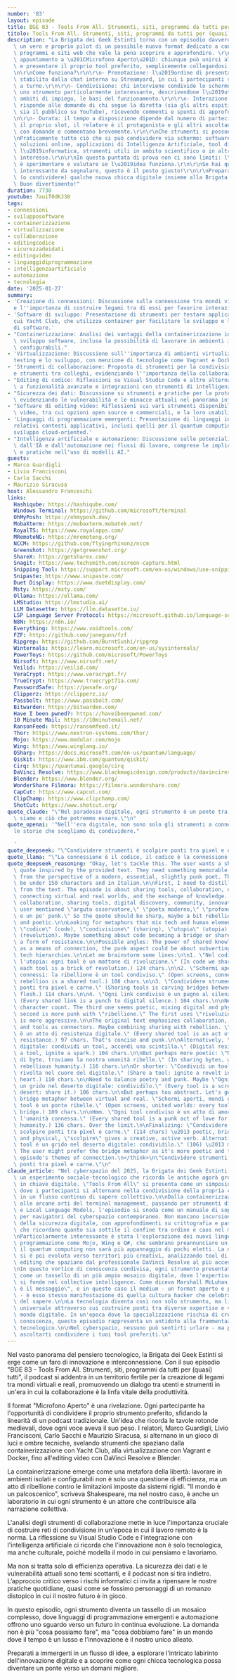 ```yaml
---
number: '83'
layout: episode
title: BGE 83 - Tools From All. Strumenti, siti, programmi da tutti per (quasi) tutti
titolo: Tools From All. Strumenti, siti, programmi da tutti per (quasi) tutti
description: "La Brigata dei Geek Estinti torna con un episodio davvero speciale:\
  \ un vero e proprio pilot di un possibile nuovo format dedicato a condividere strumenti,\
  \ programmi o siti web che vale la pena scoprire e approfondire. \r\n\r\nÈ un\
  \ appuntamento a \u201CMicrofono Aperto\u201D: chiunque può unirsi alla diretta\
  \ e presentare il proprio tool preferito, semplicemente collegandosi al link https://bit.ly/bgetoolsfromall.\r\
  \n\r\nCome funziona?\r\n\r\n- Prenotazione: l\u2019ordine di presentazione è\
  \ stabilito dalla chat interna su Streamyard, in cui i partecipanti si \u201Cprenotano\u201D\
  \ a turno.\r\n\r\n- Condivisione: chi interviene condivide lo schermo e illustra\
  \ uno strumento particolarmente interessante, descrivendone l\u2019utilità, gli\
  \ ambiti di impiego, le basi del funzionamento.\r\n\r\n- Interazione: il relatore\
  \ risponde alle domande di chi segue la diretta (sia gli altri ospiti in streaming,\
  \ sia il pubblico su YouTube), ricevendo commenti e spunti di approfondimento.\r\
  \n\r\n- Durata: il tempo a disposizione dipende dal numero di partecipanti. Durante\
  \ il proprio slot, il relatore è il protagonista e gli altri ascoltano, intervengono\
  \ con domande e commentano brevemente.\r\n\r\nChe strumenti si possono mostrare?\r\
  \nPraticamente tutto ciò che si può condividere via schermo: software, siti,\
  \ soluzioni online, applicazioni di Intelligenza Artificiale, tool di nicchia per\
  \ l\u2019informatica, strumenti utili in ambito scientifico o in altri campi di\
  \ interesse.\r\n\r\nIn questa puntata di prova non ci sono limiti: l\u2019obiettivo\
  \ è sperimentare e valutare se l\u2019idea funziona.\r\n\r\nSe hai qualcosa di\
  \ interessante da segnalare, questo è il posto giusto!\r\n\r\nPreparati a scoprire\
  \ (o condividere) qualche nuova chicca digitale insieme alla Brigata dei Geek Estinti.\
  \ Buon divertimento!"
duration: 7730
youtube: 7auiT0dKJ30
tags:
- connessioni
- svilupposoftware
- containerizzazione
- virtualizzazione
- collaborazione
- editingcodice
- sicurezzadeidati
- editingvideo
- linguaggidiprogrammazione
- intelligenzaartificiale
- automazione
- tecnologia
date: '2025-01-27'
summary:
- 'Creazione di connessioni: Discussione sulla connessione tra mondi virtuali e reali
  e l''importanza di costruire legami tra di essi per favorire interazioni significative.'
- 'Software di sviluppo: Presentazione di strumenti per testare applicazioni, tra
  cui Yacht Club, che utilizza container per facilitare lo sviluppo e la sperimentazione
  di software.'
- "Containerizzazione: Analisi dei vantaggi della containerizzazione in ambito di\
  \ sviluppo software, inclusa la possibilità di lavorare in ambienti isolati e\
  \ configurabili."
- 'Virtualizzazione: Discussione sull''importanza di ambienti virtualizzati per il
  testing e lo sviluppo, con menzione di tecnologie come Vagrant e Docker.'
- 'Strumenti di collaborazione: Proposta di strumenti per la condivisione di idee
  e strumenti tra colleghi, evidenziando l''importanza della collaborazione in remoto.'
- "Editing di codice: Riflessioni su Visual Studio Code e altre alternative, con accenni\
  \ a funzionalità avanzate e integrazioni con strumenti di intelligenza artificiale."
- "Sicurezza dei dati: Discussione su strumenti e pratiche per la protezione dei dati,\
  \ evidenziando le vulnerabilità e le minacce attuali nel panorama informatico."
- "Software di editing video: Riflessioni sui vari strumenti disponibili per l'editing\
  \ video, tra cui opzioni open source e commerciali, e la loro usabilità."
- 'Linguaggi di programmazione emergenti: Presentazione di linguaggi innovativi e
  relativi contesti applicativi, inclusi quelli per il quantum computing e per lo
  sviluppo cloud-oriented.'
- "Intelligenza artificiale e automazione: Discussione sulle potenzialità offerte\
  \ dall'IA e dall'automazione nei flussi di lavoro, comprese le implicazioni etiche\
  \ e pratiche nell'uso di modelli AI."
guests:
- Marco Guardigli
- Livio Francisconi
- Carlo Sacchi
- Maurizio Siracusa
host: Alessandro Franceschi
links:
  Hashiqube: https://hashiqube.com/
  Windows Terminal: https://github.com/microsoft/terminal
  OhMyPosh: https://ohmyposh.dev/
  MobaXterm: https://mobaxterm.mobatek.net/
  RoyalTS: https://www.royalapps.com/
  MRemoteNG: https://mremoteng.org/
  NCCM: https://github.com/flyingrhinonz/nccm
  Greenshot: https://getgreenshot.org/
  ShareX: https://getsharex.com/
  Snagit: https://www.techsmith.com/screen-capture.html
  Snipping Tool: https://support.microsoft.com/en-us/windows/use-snipping-tool-to-capture-screenshots-00246869-1843-655f-f220-97299b865f6b
  Snipaste: https://www.snipaste.com/
  Duet Display: https://www.duetdisplay.com/
  Msty: https://msty.com/
  Ollama: https://ollama.com/
  LMStudio: https://lmstudio.ai/
  LLM Datasette: https://llm.datasette.io/
  LSP Language Server Protocol: https://microsoft.github.io/language-server-protocol/
  N8N: https://n8n.io/
  Everything: https://www.voidtools.com/
  FZF: https://github.com/junegunn/fzf
  Ripgrep: https://github.com/BurntSushi/ripgrep
  Winternals: https://learn.microsoft.com/en-us/sysinternals/
  PowerToys: https://github.com/microsoft/PowerToys
  Nirsoft: https://www.nirsoft.net/
  Veilid: https://veilid.com/
  VeraCrypt: https://www.veracrypt.fr/
  TrueCrypt: https://www.truecrypt71a.com/
  PasswordSafe: https://pwsafe.org/
  Clipperz: https://clipperz.is/
  Passbolt: https://www.passbolt.com/
  Bitwarden: https://bitwarden.com/
  Have I been pwned?: https://haveibeenpwned.com/
  10 Minute Mail: https://10minutemail.net/
  RansonFeed: https://ransomfeed.it/
  Thor: https://www.nextron-systems.com/thor/
  Mojo: https://www.modular.com/mojo
  Wing: https://www.winglang.io/
  QSharp: https://docs.microsoft.com/en-us/quantum/language/
  Qiskit: https://www.ibm.com/quantum/qiskit/
  Cirq: https://quantumai.google/cirq
  DaVinci Resolve: https://www.blackmagicdesign.com/products/davinciresolve/
  Blender: https://www.blender.org/
  WonderShare Filmora: https://filmora.wondershare.com/
  CapCut: https://www.capcut.com/
  ClipChamp: https://www.clipchamp.com/
  ShotCut: https://www.shotcut.org/
quote_claude: "\"Nel paradosso digitale, ogni strumento è un ponte tra ciò che\
  \ siamo e ciò che potremmo essere.\"\n"
quote_openai: '"Nell''era digitale, non sono solo gli strumenti a connetterci, ma
  le storie che scegliamo di condividere."

  '
quote_deepseek: "\"Condividere strumenti è scolpire ponti tra pixel e carne.\"\n"
quote_llama: "\"La connessione è il codice, il codice è la connessione.\""
quote_deepseek_reasoning: "Okay, let's tackle this. The user wants a short, impactful\
  \ quote inspired by the provided text. They need something memorable and punchy,\
  \ from the perspective of a modern, essential, slightly punk poet. The quote should\
  \ be under 150 characters and in Italian.\n\nFirst, I need to distill the main themes\
  \ from the text. The episode is about sharing tools, collaboration, open mic format,\
  \ connecting virtual and real worlds, and the exchange of knowledge. Key concepts:\
  \ collaboration, sharing tools, digital discovery, community, innovation.\n\nThe\
  \ user mentioned \"arguto osservatore,\" \"poeta moderno,\" \"profondo, essenziale\
  \ e un po' punk.\" So the quote should be sharp, maybe a bit rebellious, concise,\
  \ and poetic.\n\nLooking for metaphors that mix tech and human elements. Words like\
  \ \"codice\" (code), \"condivisione\" (sharing), \"utopia\" (utopia), \"rivoluzione\"\
  \ (revolution). Maybe something about code becoming a bridge or shared tools as\
  \ a form of resistance.\n\nPossible angles: The power of shared knowledge, tools\
  \ as a means of connection, the punk aspect could be about subverting traditional\
  \ tech hierarchies.\n\nLet me brainstorm some lines:\n\n1. \"Nel codice condividiamo\
  \ l'utopia: ogni tool è un mattone di rivoluzione.\" (In code we share utopia:\
  \ each tool is a brick of revolution.) 124 chars.\n\n2. \"Schermi aperti, mondi\
  \ connessi: la ribellione è un tool condiviso.\" (Open screens, connected worlds:\
  \ rebellion is a shared tool.) 108 chars.\n\n3. \"Condividere strumenti è scolpire\
  \ ponti tra pixel e carne.\" (Sharing tools is carving bridges between pixels and\
  \ flesh.) 114 chars.\n\n4. \"Ogni link condiviso è un pugno al silenzio digitale.\"\
  \ (Every shared link is a punch to digital silence.) 104 chars.\n\nNeed to check\
  \ character count. The third one seems poetic, mixing digital and physical. The\
  \ second is more punk with \"ribellione.\" The first uses \"rivoluzione.\" The fourth\
  \ is more aggressive.\n\nThe original text emphasizes collaboration, open participation,\
  \ and tools as connectors. Maybe combining sharing with rebellion. \"Ogni tool condiviso\
  \ è un atto di resistenza digitale.\" (Every shared tool is an act of digital\
  \ resistance.) 97 chars. That's concise and punk.\n\nAlternatively, \"Resistenza\
  \ digitale: condividi un tool, accendi una scintilla.\" (Digital resistance: share\
  \ a tool, ignite a spark.) 104 chars.\n\nBut perhaps more poetic: \"Nella condivisione\
  \ di byte, troviamo la nostra umanità ribelle.\" (In sharing bytes, we find our\
  \ rebellious humanity.) 116 chars.\n\nOr shorter: \"Condividi un tool: accendi una\
  \ rivolta nel cuore del digitale.\" (Share a tool: ignite a revolt in the digital\
  \ heart.) 110 chars.\n\nNeed to balance poetry and punk. Maybe \"Ogni tool è\
  \ un grido nel deserto digitale: condividilo.\" (Every tool is a scream in the digital\
  \ desert: share it.) 106 chars.\n\nBut perhaps too abstract. Let's go back to the\
  \ bridge metaphor between virtual and real. \"Schermi aperti, mondi uniti: ogni\
  \ tool è un ponte ribelle.\" (Open screens, united worlds: every tool is a rebel\
  \ bridge.) 109 chars.\n\nHmm. \"Ogni tool condiviso è un atto di amore punk per\
  \ l'umanità connessa.\" (Every shared tool is a punk act of love for connected\
  \ humanity.) 136 chars. Over the limit.\n\nFinalizing: \"Condividere strumenti è\
  \ scolpire ponti tra pixel e carne.\" (114 chars) \u2013 poetic, bridges digital\
  \ and physical, \"scolpire\" gives a creative, active verb. Alternatively, \"Ogni\
  \ tool è un grido nel deserto digitale: condividilo.\" (106) \u2013 more punk.\
  \ The user might prefer the bridge metaphor as it's more poetic and ties into the\
  \ episode's themes of connection.\n</think>\n\"Condividere strumenti è scolpire\
  \ ponti tra pixel e carne.\"\n"
claude_article: "Nel cyberspazio del 2025, la Brigata dei Geek Estinti ha inaugurato\
  \ un esperimento sociale-tecnologico che ricorda le antiche agorà greche, trasposte\
  \ in chiave digitale. \"Tools From All\" si presenta come un simposio tecno-filosofico\
  \ dove i partecipanti si alternano nella condivisione della propria conoscenza digitale,\
  \ in un flusso continuo di sapere collettivo.\n\nDalla containerizzazione con Hashiqube\
  \ alle arcane arti del terminal management, passando per strumenti di cattura schermo\
  \ e Local Language Models, l'episodio si snoda come un manuale di sopravvivenza\
  \ per navigatori del cyberspazio contemporaneo. Non mancano incursioni nel regno\
  \ della sicurezza digitale, con approfondimenti su crittografia e password management\
  \ che ricordano quanto sia sottile il confine tra ordine e caos nel mondo dei bit.\n\
  \nParticolarmente interessante è stata l'esplorazione dei nuovi linguaggi di\
  \ programmazione come Mojo, Wing e Q#, che sembrano preannunciare un futuro dove\
  \ il quantum computing non sarà più appannaggio di pochi eletti. La discussione\
  \ si è poi evoluta verso territori più creativi, analizzando tool di video\
  \ editing che spaziano dal professionale DaVinci Resolve al più accessibile CapCut.\n\
  \nIn questo vortice di conoscenza condivisa, ogni strumento presentato è stato\
  \ come un tassello di un più ampio mosaico digitale, dove l'expertise individuale\
  \ si fonde nel collective intelligence. Come diceva Marshall McLuhan, \"il medium\
  \ è il messaggio\", e in questo caso il medium - un format aperto e partecipativo\
  \ - è esso stesso manifestazione di quella cultura hacker che celebra la condivisione\
  \ del sapere.\n\nLa tecnologia diventa così non solo strumento, ma linguaggio\
  \ universale attraverso cui costruire ponti tra diverse expertise e visioni del\
  \ mondo digitale. In un'epoca dove la specializzazione rischia di creare silos di\
  \ conoscenza, questo episodio rappresenta un antidoto alla frammentazione del sapere\
  \ tecnologico.\n\nNel cyberspazio, nessuno può sentirti urlare - ma può sicuramente\
  \ ascoltarti condividere i tuoi tool preferiti.\n"
---
```

Nel vasto panorama del pensiero tecnologico, la Brigata dei Geek Estinti si erge come un faro di innovazione e interconnessione. Con il suo episodio "BGE 83 - Tools From All. Strumenti, siti, programmi da tutti per (quasi) tutti", il podcast si addentra in un territorio fertile per la creazione di legami tra mondi virtuali e reali, promuovendo un dialogo tra utenti e strumenti in un'era in cui la collaborazione è la linfa vitale della produttività.

Il format "Microfono Aperto" è una rivelazione. Ogni partecipante ha l'opportunità di condividere il proprio strumento preferito, sfidando la linearità di un podcast tradizionale. Un'idea che ricorda le tavole rotonde medievali, dove ogni voce aveva il suo peso. I relatori, Marco Guardigli, Livio Francisconi, Carlo Sacchi e Maurizio Siracusa, si alternano in un gioco di luci e ombre tecniche, svelando strumenti che spaziano dalla containerizzazione con Yacht Club, alla virtualizzazione con Vagrant e Docker, fino all'editing video con DaVinci Resolve e Blender.

La containerizzazione emerge come una metafora della libertà: lavorare in ambienti isolati e configurabili non è solo una questione di efficienza, ma un atto di ribellione contro le limitazioni imposte da sistemi rigidi. "Il mondo è un palcoscenico", scriveva Shakespeare, ma nel nostro caso, è anche un laboratorio in cui ogni strumento è un attore che contribuisce alla narrazione collettiva.

L'analisi degli strumenti di collaborazione mette in luce l'importanza cruciale di costruire reti di condivisione in un'epoca in cui il lavoro remoto è la norma. La riflessione su Visual Studio Code e l'integrazione con l'intelligenza artificiale ci ricorda che l'innovazione non è solo tecnologica, ma anche culturale, poiché modella il modo in cui pensiamo e lavoriamo.

Ma non si tratta solo di efficienza operativa. La sicurezza dei dati e le vulnerabilità attuali sono temi scottanti, e il podcast non si tira indietro. L’approccio critico verso i rischi informatici ci invita a ripensare le nostre pratiche quotidiane, quasi come se fossimo personaggi di un romanzo distopico in cui il nostro futuro è in gioco.

In questo episodio, ogni strumento diventa un tassello di un mosaico complesso, dove linguaggi di programmazione emergenti e automazione offrono uno sguardo verso un futuro in continua evoluzione. La domanda non è più "cosa possiamo fare", ma "cosa dobbiamo fare" in un mondo dove il tempo è un lusso e l'innovazione è il nostro unico alleato.

Preparati a immergerti in un flusso di idee, a esplorare l'intricato labirinto dell'innovazione digitale e a scoprire come ogni chicca tecnologica possa diventare un ponte verso un domani migliore.
